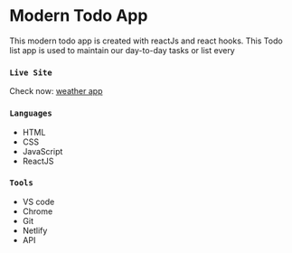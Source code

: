 # Modern Todo App

This modern todo app is created with reactJs and react hooks. This Todo list app is used to maintain our day-to-day tasks or list every
### `Live Site`

Check now: [weather app](https://adoring-galileo-65f307.netlify.app)

### `Languages`

* HTML
* CSS
* JavaScript
* ReactJS

### `Tools`

* VS code
* Chrome
* Git
* Netlify
* API
